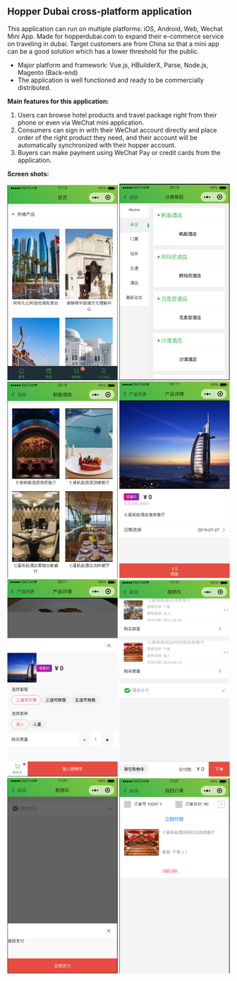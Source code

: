 ## Hopper Dubai cross-platform application

This application can run on multiple platforms: iOS, Android, Web, Wechat Mini App. Made for hopperdubai.com to expand their e-commerce service on traveling in dubai. Target customers are from China so that a mini app can be a good solution which has a lower threshold for the public.


* Major platform and framework: Vue.js, HBuilderX, Parse, Node.js, Magento (Back-end)
* The application is well functioned and ready to be commercially distributed.

**Main features for this application:**
1. Users can browse hotel products and travel package right from their phone or even via WeChat mini application.
2. Consumers can sign in with their WeChat account directly and place order of the right product they need, and their account will be automatically synchronized with their hopper account.
3. Buyers can make payment using WeChat Pay or credit cards from the application.

**Screen shots:**

<img src="https://github.com/HenryJiang97/HopperDubai/blob/master/Screenshots/Screen%20Shot%202019-08-09%20at%205.13.53%20PM.png" alt="drawing" width="250"/> <img src="https://github.com/HenryJiang97/HopperDubai/blob/master/Screenshots/Screen%20Shot%202019-07-27%20at%208.18.53%20PM.png" alt="drawing" width="250"/> <img src="https://github.com/HenryJiang97/HopperDubai/blob/master/Screenshots/Screen%20Shot%202019-07-27%20at%208.16.49%20PM.png" alt="drawing" width="250"/> <img src="https://github.com/HenryJiang97/HopperDubai/blob/master/Screenshots/Screen%20Shot%202019-07-27%20at%208.17.28%20PM.png" alt="drawing" width="250"/> <img src="https://github.com/HenryJiang97/HopperDubai/blob/master/Screenshots/Screen%20Shot%202019-07-27%20at%208.17.48%20PM.png" alt="drawing" width="250"/> <img src="https://github.com/HenryJiang97/HopperDubai/blob/master/Screenshots/Screen%20Shot%202019-08-09%20at%205.17.29%20PM.png" alt="drawing" width="250"/> <img src="https://github.com/HenryJiang97/HopperDubai/blob/master/Screenshots/Screen%20Shot%202019-08-09%20at%205.24.38%20PM.png" alt="drawing" width="250"/> <img src="https://github.com/HenryJiang97/HopperDubai/blob/master/Screenshots/Screen%20Shot%202019-08-08%20at%2012.07.55%20PM.png" alt="drawing" width="250"/> 
